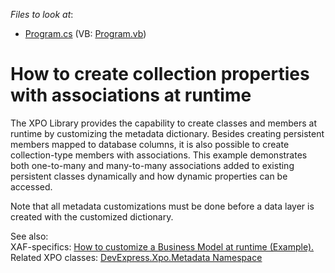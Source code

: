 <!-- default file list -->
*Files to look at*:

* [Program.cs](./CS/XPOConsoleApplication/Program.cs) (VB: [Program.vb](./VB/XPOConsoleApplication/Program.vb))
<!-- default file list end -->
# How to create collection properties with associations at runtime


<p>The XPO Library provides the capability to create classes and members at runtime by customizing the metadata dictionary. Besides creating persistent members mapped to database columns, it is also possible to create collection-type members with associations. This example demonstrates both one-to-many and many-to-many associations added to existing persistent classes dynamically and how dynamic properties can be accessed.</p><p>Note that all metadata customizations must be done before a data layer is created with the customized dictionary.</p><p>See also:<br />
XAF-specifics: <a href="https://www.devexpress.com/Support/Center/p/E250">How to customize a Business Model at runtime (Example).</a><u><br />
</u>Related XPO classes: <a href="https://documentation.devexpress.com/#XPO/DevExpressXpoMetadata"><u>DevExpress.Xpo.Metadata Namespace</u></a></p>

<br/>



